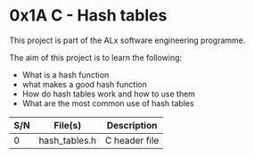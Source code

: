 # 0x1A C - Hash tables

This project is part of the ALx software engineering programme.

The aim of this project is to learn the following:
- What is a hash function
- what makes a good hash function
- How do hash tables work and how to use them
- What are the most common use of hash tables

| S/N | File(s) | Description |
| --- | ------- | ----------- |
| 0 | hash_tables.h | C header file |
